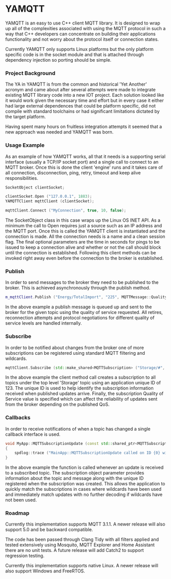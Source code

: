 # YAMQTT

YAMQTT is an easy to use C++ client MQTT library. It is designed to wrap up all of the complexities associated with using the MQTT protocol in such a way that C++ developers can concentrate on building their applications functionality and not worry about the protocol itself or connection states.

Currently YAMQTT only supports Linux platforms but the only platform specific code is in the socket module and that is attached through dependency injection so porting should be simple.

### Project Background

The YA in YAMQTT is from the common and historical 'Yet Another' acronym and came about after several attempts were made to integrate existing MQTT library code into a new IOT project. Each solution looked like it would work given the necessary time and effort but in every case it either had large external dependences that could be platform specific, did not compile with standard toolchains or had significant limitations dictated by the target platform.

Having spent many hours on fruitless integration attempts it seemed that a new approach was needed and YAMQTT was born.

### Usage Example

As an example of how YAMQTT works, all that it needs is a supporting serial interface (usually a TCP/IP socket port) and a single call to connect to an MQTT broker. Once this is done the client 'engine' runs and it takes care of all connection, disconnection, ping, retry, timeout and keep alive responsibilities.

```C++
SocketObject clientSocket;

clientSocket.Open ("127.0.0.1", 1883);
YAMQTTClient mqttClient (clientSocket);

mqttClient.Connect ("MyConnection", true, 10, false);
```

The SocketObject class in this case wraps up the Linux OS INET API. As a minimum the call to Open requires just a source such as an IP address and the MQTT port. Once this is called the YAMQTT client is instantiated and the connection is made. All the connection needs is a name and a clean session flag. The final optional parameters are the time in seconds for pings to be issued to keep a connection alive and whether or not the call should block until the connection is established. Following this client methods can be invoked right away even before the connection to the broker is established.

### Publish

In order to send messages to the broker they need to be published to the broker. This is achieved asynchronously through the publish method.

```C++
m_mqttClient.Publish ("Energy/TotalImport", "225", MQTTMessage::QualityOfService::FireAndForget);
```

In the above example a publish message is queued up and sent to the broker for the given topic using the quality of service requested. All retires, reconnection attempts and protocol negotiations for different quality of service levels are handled internally.

### Subscribe

In order to be notified about changes from the broker one of more subscriptions can be registered using standard MQTT filtering and wildcards.

```C++
mqttClient.Subscribe (std::make_shared<MQTTSubscription> ("Storage/#", 123, MQTTMessage::QualityOfService::AtLeastOnce));
```

In the above example the client method call creates a subscription to all topics under the top level 'Storage' topic using an application unique ID of 123. The unique ID is used to help identify the subscription information received when published updates arrive. Finally, the subscription Quality of Service value is specified which can affect the reliability of updates sent from the broker depending on the published QoS.



### Callbacks

In order to receive notifications of when a topic has changed a single callback interface is used.

```C++
void MyApp::MQTTSubscriptionUpdate (const std::shared_ptr<MQTTSubscription>& subscription)
{
	spdlog::trace ("MainApp::MQTTSubscriptionUpdate called on ID {0} with topic [{1}] and message [{2}]",           subscription->UniqueIdentifier (), subscription->BrokerTopic (), subscription->BrokerMessage ());
}
```

In the above example the function is called whenever an update is received to a subscribed topic. The subscription object parameter provides information about the topic and message along with the unique ID registered when the subscription was created. This allows the application to quickly match the subscriptions in cases where wildcards have been used and immediately match updates with no further decoding if wildcards have not been used.

### Roadmap

Currently this implementation supports MQTT 3.1.1. A newer release will also support 5.0 and be backward compatible.

The code has been passed through Clang Tidy with all filters applied and tested extensively using Mosquito, MQTT Explorer and Home Assistant there are no unit tests.  A future release will add Catch2 to support regression testing.

Currently this implementation supports native Linux. A newer release will also support Windows and FreeRTOS.

